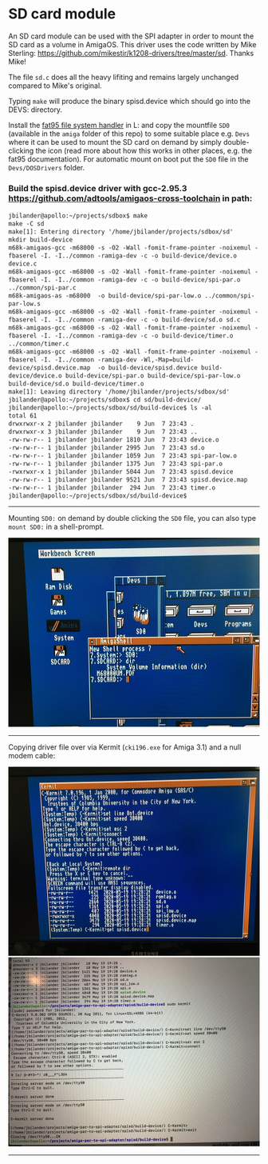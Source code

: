 # SD card module

An SD card module can be used with the SPI adapter in order to mount the SD card as a volume in AmigaOS.
This driver uses the code written by Mike Sterling: https://github.com/mikestir/k1208-drivers/tree/master/sd. Thanks Mike!

The file `sd.c` does all the heavy lifiting and remains largely unchanged compared to Mike's original. 

Typing `make` will produce the binary spisd.device which should go into the DEVS: directory.

Install the [fat95 file system handler](http://aminet.net/package/disk/misc/fat95) in L: and copy the mountfile `SD0` (available in the `amiga` folder of this repo) to some suitable place e.g. `Devs` where it can be used to mount the SD card on demand by simply double-clicking the icon (read more about how this works in other places, e.g. the fat95 documentation). For automatic mount on boot put the `SD0` file in the `Devs/DOSDrivers` folder.

### Build the spisd.device driver with gcc-2.95.3 https://github.com/adtools/amigaos-cross-toolchain in path:

    jbilander@apollo:~/projects/sdbox$ make
    make -C sd
    make[1]: Entering directory '/home/jbilander/projects/sdbox/sd'
    mkdir build-device
    m68k-amigaos-gcc -m68000 -s -O2 -Wall -fomit-frame-pointer -noixemul -fbaserel -I. -I../common -ramiga-dev -c -o build-device/device.o device.c
    m68k-amigaos-gcc -m68000 -s -O2 -Wall -fomit-frame-pointer -noixemul -fbaserel -I. -I../common -ramiga-dev -c -o build-device/spi-par.o ../common/spi-par.c
    m68k-amigaos-as -m68000  -o build-device/spi-par-low.o ../common/spi-par-low.s
    m68k-amigaos-gcc -m68000 -s -O2 -Wall -fomit-frame-pointer -noixemul -fbaserel -I. -I../common -ramiga-dev -c -o build-device/sd.o sd.c
    m68k-amigaos-gcc -m68000 -s -O2 -Wall -fomit-frame-pointer -noixemul -fbaserel -I. -I../common -ramiga-dev -c -o build-device/timer.o ../common/timer.c
    m68k-amigaos-gcc -m68000 -s -O2 -Wall -fomit-frame-pointer -noixemul -fbaserel -I. -I../common -ramiga-dev -Wl,-Map=build-device/spisd.device.map  -o build-device/spisd.device build-device/device.o build-device/spi-par.o build-device/spi-par-low.o build-device/sd.o build-device/timer.o
    make[1]: Leaving directory '/home/jbilander/projects/sdbox/sd'
    jbilander@apollo:~/projects/sdbox$ cd sd/build-device/
    jbilander@apollo:~/projects/sdbox/sd/build-device$ ls -al
    total 61
    drwxrwxr-x 2 jbilander jbilander    9 Jun  7 23:43 .
    drwxrwxr-x 3 jbilander jbilander    9 Jun  7 23:43 ..
    -rw-rw-r-- 1 jbilander jbilander 1810 Jun  7 23:43 device.o
    -rw-rw-r-- 1 jbilander jbilander 2995 Jun  7 23:43 sd.o
    -rw-rw-r-- 1 jbilander jbilander 1059 Jun  7 23:43 spi-par-low.o
    -rw-rw-r-- 1 jbilander jbilander 1375 Jun  7 23:43 spi-par.o
    -rwxrwxr-x 1 jbilander jbilander 5044 Jun  7 23:43 spisd.device
    -rw-rw-r-- 1 jbilander jbilander 9521 Jun  7 23:43 spisd.device.map
    -rw-rw-r-- 1 jbilander jbilander  294 Jun  7 23:43 timer.o
    jbilander@apollo:~/projects/sdbox/sd/build-device$

***

Mounting `SD0:` on demand by double clicking the `SD0` file, you can also type `mount SD0:` in a shell-prompt.

<a href="../images/screenshots/on_demand_mounting_sd0.jpg">
<img src="../images/screenshots/on_demand_mounting_sd0.jpg" width="504" height="378">
</a>

***

Copying driver file over via Kermit (`cki196.exe` for Amiga 3.1) and a null modem cable:

<a href="../images/screenshots/kermit_transfer_pic1.jpg">
<img src="../images/screenshots/kermit_transfer_pic1.jpg" width="504" height="378">
</a>

<a href="../images/screenshots/kermit_transfer_pic2.jpg">
<img src="../images/screenshots/kermit_transfer_pic2.jpg" width="504" height="378">
</a>

***
